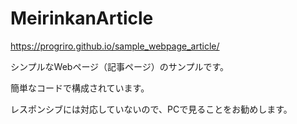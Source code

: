 # MeirinkanArticle
https://progriro.github.io/sample_webpage_article/

シンプルなWebページ（記事ページ）のサンプルです。

簡単なコードで構成されています。

レスポンシブには対応していないので、PCで見ることをお勧めします。
